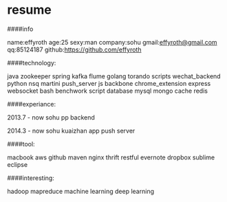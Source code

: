 resume
======
####info

  name:effyroth
  age:25
  sexy:man
  company:sohu
  gmail:effyroth@gmail.com
  qq:85124187
  github:https://github.com/effyroth
  
####technology:

  java      zookeeper spring kafka flume
  golang    torando scripts wechat_backend
  python    nsq martini push_server
  js        backbone chrome_extension express websocket
  bash      benchwork script
  database  mysql mongo
  cache     redis
  
####experiance:

  2013.7 - now    sohu pp backend
  
  2014.3 - now    sohu kuaizhan app push server
  
####tool:

  macbook 
  aws 
  github 
  maven 
  nginx 
  thrift 
  restful 
  evernote 
  dropbox 
  sublime 
  eclipse
  
####interesting:

  hadoop 
  mapreduce
  machine learning 
  deep learning

